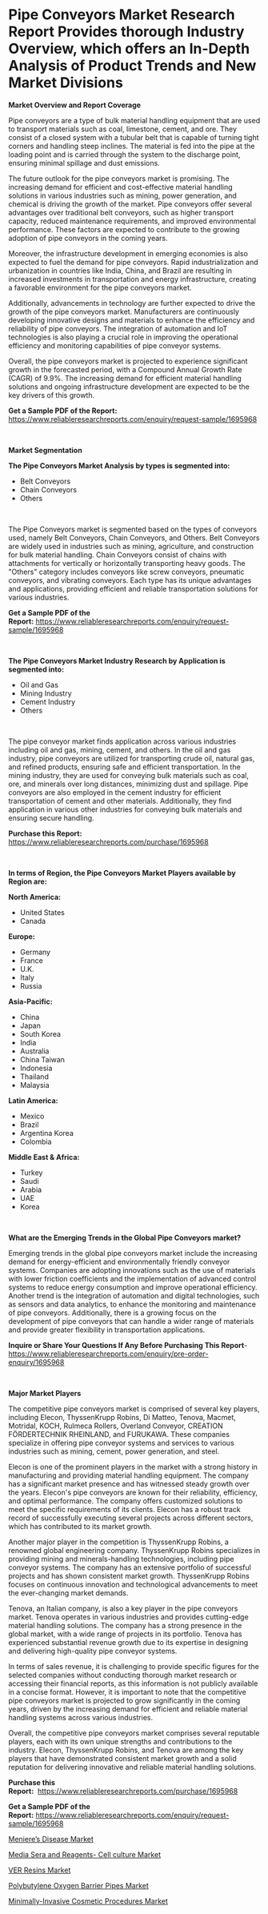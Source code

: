 <p><h1>Pipe Conveyors Market Research Report Provides thorough Industry Overview, which offers an In-Depth Analysis of Product Trends and New Market Divisions</h1></p><p><strong>Market Overview and Report Coverage</strong></p>
<p><p>Pipe conveyors are a type of bulk material handling equipment that are used to transport materials such as coal, limestone, cement, and ore. They consist of a closed system with a tubular belt that is capable of turning tight corners and handling steep inclines. The material is fed into the pipe at the loading point and is carried through the system to the discharge point, ensuring minimal spillage and dust emissions.</p><p>The future outlook for the pipe conveyors market is promising. The increasing demand for efficient and cost-effective material handling solutions in various industries such as mining, power generation, and chemical is driving the growth of the market. Pipe conveyors offer several advantages over traditional belt conveyors, such as higher transport capacity, reduced maintenance requirements, and improved environmental performance. These factors are expected to contribute to the growing adoption of pipe conveyors in the coming years.</p><p>Moreover, the infrastructure development in emerging economies is also expected to fuel the demand for pipe conveyors. Rapid industrialization and urbanization in countries like India, China, and Brazil are resulting in increased investments in transportation and energy infrastructure, creating a favorable environment for the pipe conveyors market.</p><p>Additionally, advancements in technology are further expected to drive the growth of the pipe conveyors market. Manufacturers are continuously developing innovative designs and materials to enhance the efficiency and reliability of pipe conveyors. The integration of automation and IoT technologies is also playing a crucial role in improving the operational efficiency and monitoring capabilities of pipe conveyor systems.</p><p>Overall, the pipe conveyors market is projected to experience significant growth in the forecasted period, with a Compound Annual Growth Rate (CAGR) of 9.9%. The increasing demand for efficient material handling solutions and ongoing infrastructure development are expected to be the key drivers of this growth.</p></p>
<p><strong>Get a Sample PDF of the Report:</strong> <a href="https://www.reliableresearchreports.com/enquiry/request-sample/1695968">https://www.reliableresearchreports.com/enquiry/request-sample/1695968</a></p>
<p>&nbsp;</p>
<p><strong>Market Segmentation</strong></p>
<p><strong>The Pipe Conveyors Market Analysis by types is segmented into:</strong></p>
<p><ul><li>Belt Conveyors</li><li>Chain Conveyors</li><li>Others</li></ul></p>
<p>&nbsp;</p>
<p><p>The Pipe Conveyors market is segmented based on the types of conveyors used, namely Belt Conveyors, Chain Conveyors, and Others. Belt Conveyors are widely used in industries such as mining, agriculture, and construction for bulk material handling. Chain Conveyors consist of chains with attachments for vertically or horizontally transporting heavy goods. The "Others" category includes conveyors like screw conveyors, pneumatic conveyors, and vibrating conveyors. Each type has its unique advantages and applications, providing efficient and reliable transportation solutions for various industries.</p></p>
<p><strong>Get a Sample PDF of the Report:</strong>&nbsp;<a href="https://www.reliableresearchreports.com/enquiry/request-sample/1695968">https://www.reliableresearchreports.com/enquiry/request-sample/1695968</a></p>
<p>&nbsp;</p>
<p><strong>The Pipe Conveyors Market Industry Research by Application is segmented into:</strong></p>
<p><ul><li>Oil and Gas</li><li>Mining Industry</li><li>Cement Industry</li><li>Others</li></ul></p>
<p>&nbsp;</p>
<p><p>The pipe conveyor market finds application across various industries including oil and gas, mining, cement, and others. In the oil and gas industry, pipe conveyors are utilized for transporting crude oil, natural gas, and refined products, ensuring safe and efficient transportation. In the mining industry, they are used for conveying bulk materials such as coal, ore, and minerals over long distances, minimizing dust and spillage. Pipe conveyors are also employed in the cement industry for efficient transportation of cement and other materials. Additionally, they find application in various other industries for conveying bulk materials and ensuring secure handling.</p></p>
<p><strong>Purchase this Report:</strong>&nbsp; <a href="https://www.reliableresearchreports.com/purchase/1695968">https://www.reliableresearchreports.com/purchase/1695968</a></p>
<p>&nbsp;</p>
<p><strong>In terms of Region, the Pipe Conveyors Market Players available by Region are:</strong></p>
<p>
    <p> <strong> North America: </strong>
        <ul>
            <li>United States</li>
            <li>Canada</li>
        </ul>
        </p> 
    <p> <strong> Europe: </strong>
        <ul>
            <li>Germany</li>
            <li>France</li>
            <li>U.K.</li>
            <li>Italy</li>
            <li>Russia</li>
        </ul>
        </p> 
    <p> <strong> Asia-Pacific: </strong>
        <ul>
            <li>China</li>
            <li>Japan</li>
            <li>South Korea</li>
            <li>India</li>
            <li>Australia</li>
            <li>China Taiwan</li>
            <li>Indonesia</li>
            <li>Thailand</li>
            <li>Malaysia</li>
        </ul>
        </p> 
    <p> <strong> Latin America: </strong>
        <ul>
            <li>Mexico</li>
            <li>Brazil</li>
            <li>Argentina Korea</li>
            <li>Colombia</li>
        </ul>
        </p> 
    <p> <strong> Middle East & Africa: </strong>
        <ul>
            <li>Turkey</li>
            <li>Saudi</li>
            <li>Arabia</li>
            <li>UAE</li>
            <li>Korea</li>
        </ul>
    </p>
    </p>
<p>&nbsp;</p>
<p><strong>What are the Emerging Trends in the Global Pipe Conveyors market?</strong></p>
<p><p>Emerging trends in the global pipe conveyors market include the increasing demand for energy-efficient and environmentally friendly conveyor systems. Companies are adopting innovations such as the use of materials with lower friction coefficients and the implementation of advanced control systems to reduce energy consumption and improve operational efficiency. Another trend is the integration of automation and digital technologies, such as sensors and data analytics, to enhance the monitoring and maintenance of pipe conveyors. Additionally, there is a growing focus on the development of pipe conveyors that can handle a wider range of materials and provide greater flexibility in transportation applications.</p></p>
<p><strong>Inquire or Share Your Questions If Any Before Purchasing This Report</strong>- <a href="https://www.reliableresearchreports.com/enquiry/pre-order-enquiry/1695968">https://www.reliableresearchreports.com/enquiry/pre-order-enquiry/1695968</a></p>
<p>&nbsp;</p>
<p><strong>Major Market Players</strong></p>
<p><p>The competitive pipe conveyors market is comprised of several key players, including Elecon, ThyssenKrupp Robins, Di Matteo, Tenova, Macmet, Motridal, KOCH, Rulmeca Rollers, Overland Conveyor, CREATION FÖRDERTECHNIK RHEINLAND, and FURUKAWA. These companies specialize in offering pipe conveyor systems and services to various industries such as mining, cement, power generation, and steel.</p><p>Elecon is one of the prominent players in the market with a strong history in manufacturing and providing material handling equipment. The company has a significant market presence and has witnessed steady growth over the years. Elecon's pipe conveyors are known for their reliability, efficiency, and optimal performance. The company offers customized solutions to meet the specific requirements of its clients. Elecon has a robust track record of successfully executing several projects across different sectors, which has contributed to its market growth.</p><p>Another major player in the competition is ThyssenKrupp Robins, a renowned global engineering company. ThyssenKrupp Robins specializes in providing mining and minerals-handling technologies, including pipe conveyor systems. The company has an extensive portfolio of successful projects and has shown consistent market growth. ThyssenKrupp Robins focuses on continuous innovation and technological advancements to meet the ever-changing market demands.</p><p>Tenova, an Italian company, is also a key player in the pipe conveyors market. Tenova operates in various industries and provides cutting-edge material handling solutions. The company has a strong presence in the global market, with a wide range of projects in its portfolio. Tenova has experienced substantial revenue growth due to its expertise in designing and delivering high-quality pipe conveyor systems.</p><p>In terms of sales revenue, it is challenging to provide specific figures for the selected companies without conducting thorough market research or accessing their financial reports, as this information is not publicly available in a concise format. However, it is important to note that the competitive pipe conveyors market is projected to grow significantly in the coming years, driven by the increasing demand for efficient and reliable material handling systems across various industries.</p><p>Overall, the competitive pipe conveyors market comprises several reputable players, each with its own unique strengths and contributions to the industry. Elecon, ThyssenKrupp Robins, and Tenova are among the key players that have demonstrated consistent market growth and a solid reputation for delivering innovative and reliable material handling solutions.</p></p>
<p><strong>Purchase this Report:</strong>&nbsp;&nbsp;<a href="https://www.reliableresearchreports.com/purchase/1695968">https://www.reliableresearchreports.com/purchase/1695968</a></p>
<p></p>
<p><strong>Get a Sample PDF of the Report:</strong>&nbsp;<a href="https://www.reliableresearchreports.com/enquiry/request-sample/1695968">https://www.reliableresearchreports.com/enquiry/request-sample/1695968</a></p>
<p><p><a href="https://www.linkedin.com/pulse/menierersquos-disease-market-size-share-global-analysis-report-2gwae/">Meniere’s Disease Market</a></p><p><a href="https://www.linkedin.com/pulse/media-sera-reagents-cell-culture-market-size-share-amp-trends-ko76e/">Media Sera and Reagents- Cell culture Market</a></p><p><a href="https://medium.com/@keenanmarks2023/ver-resins-market-size-reveals-the-best-marketing-channels-in-global-industry-14c8466867f3">VER Resins Market</a></p><p><a href="https://medium.com/@lilakautzer2023/polybutylene-oxygen-barrier-pipes-market-exploring-market-share-market-trends-and-future-growth-54d0cb196aba">Polybutylene Oxygen Barrier Pipes Market</a></p><p><a href="https://www.linkedin.com/pulse/minimally-invasive-cosmetic-procedures-market-challenges-opportunities-iku0e/">Minimally-Invasive Cosmetic Procedures Market</a></p></p>